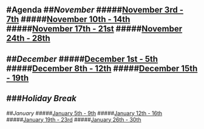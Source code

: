 #Agenda
##*November*
#####[November 3rd - 7th](november/week-one.md)
#####[November 10th - 14th](november/week-two.md)
#####[November 17th - 21st](november/week-three.md)
#####[November 24th - 28th](november/week-four.md)
---
##*December*
#####[December 1st - 5th](december/week-1.md)
#####[December 8th - 12th](december/week-2.md)
#####[December 15th - 19th](december/week-3.md)
---
###***Holiday Break***
---
##*January*
#####[January 5th - 9th](january/week-1.md)
#####[January 12th - 16th](january/week-2.md)
#####[January 19th - 23rd](january/week-3.md)
#####[January 26th - 30th](january/week-4.md)
